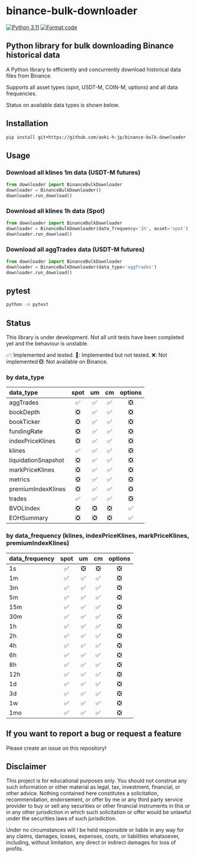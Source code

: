 # binance-bulk-downloader
[![Python 3.11](https://img.shields.io/badge/python-3.11-blue.svg)](https://www.python.org/downloads/release/python-3110//)
[![Format code](https://github.com/aoki-h-jp/binance-bulk-downloader/actions/workflows/Formatter.yml/badge.svg?branch=main)](https://github.com/aoki-h-jp/binance-bulk-downloader/actions/workflows/Formatter.yml)

## Python library for bulk downloading Binance historical data
A Python library to efficiently and concurrently download historical data files from Binance.

Supports all asset types (spot, USDT-M, COIN-M, options) and all data frequencies.

Status on available data types is shown below.

## Installation

```bash
pip install git+https://github.com/aoki-h-jp/binance-bulk-downloader
```

## Usage
### Download all klines 1m data (USDT-M futures)
```python
from downloader import BinanceBulkDownloader
downloader = BinanceBulkDownloader()
downloader.run_download()
```

### Download all klines 1h data (Spot)
```python
from downloader import BinanceBulkDownloader
downloader = BinanceBulkDownloader(data_frequency='1h', asset='spot')
downloader.run_download()
```

### Download all aggTrades data (USDT-M futures)
```python
from downloader import BinanceBulkDownloader
downloader = BinanceBulkDownloader(data_type='aggTrades')
downloader.run_download()
```

## pytest

```bash
python -m pytest
```

## Status
This library is under development. Not all unit tests have been completed yet and the behaviour is unstable.

✅: Implemented and tested. 🚧: Implemented but not tested. ❌: Not implemented ❎: Not available on Binance.

### by data_type

| data_type           | spot | um   | cm   | options | 
| :------------------ | :--: | :--: | :--: | :-----: | 
| aggTrades           | ✅   | ✅   | ✅ | ❎      | 
| bookDepth           | ❎   | ✅   | ✅ | ❎      | 
| bookTicker          | ❎   | ✅   | ✅ | ❎      | 
| fundingRate         | ❎   | ✅   | ✅ | ❎      | 
| indexPriceKlines    | ❎   | ✅   | ✅ | ❎      | 
| klines              | ✅   | ✅   | ✅ | ❎      | 
| liquidationSnapshot | ❎   | ✅   | ✅ | ❎      | 
| markPriceKlines     | ❎   | ✅   | ✅ | ❎      | 
| metrics             | ❎   | ✅   | ✅ | ❎      | 
| premiumIndexKlines  | ❎   | ✅   | ✅ | ❎      | 
| trades              | ✅   | ✅   | ✅ | ❎      | 
| BVOLIndex           | ❎   | ❎   | ❎ | ✅      | 
| EOHSummary          | ❎   | ❎   | ❎ | ✅      | 

### by data_frequency (klines, indexPriceKlines, markPriceKlines, premiumIndexKlines)

| data_frequency | spot | um   | cm   | options |
| :------------- | :--: | :--: | :--: | :-----: |
| 1s             | ✅   | ❎   | ❎ | ❎      |
| 1m             | ✅   | ✅   | ✅ | ❎      |
| 3m             | ✅   | ✅   | ✅ | ❎      |
| 5m             | ✅   | ✅   | ✅ | ❎      |
| 15m            | ✅   | ✅   | ✅ | ❎      |
| 30m            | ✅   | ✅   | ✅ | ❎      |
| 1h             | ✅   | ✅   | ✅ | ❎      |
| 2h             | ✅   | ✅   | ✅ | ❎      |
| 4h             | ✅   | ✅   | ✅ | ❎      |
| 6h             | ✅   | ✅   | ✅ | ❎      |
| 8h             | ✅   | ✅   | ✅ | ❎      |
| 12h            | ✅   | ✅   | ✅ | ❎      |
| 1d             | ✅   | ✅   | ✅ | ❎      |
| 3d             | ✅   | ✅   | ✅ | ❎      |
| 1w             | ✅   | ✅   | ✅ | ❎      |
| 1mo            | ✅   | ✅   | ✅ | ❎      |

## If you want to report a bug or request a feature
Please create an issue on this repository!

## Disclaimer
This project is for educational purposes only. You should not construe any such information or other material as legal,
tax, investment, financial, or other advice. Nothing contained here constitutes a solicitation, recommendation,
endorsement, or offer by me or any third party service provider to buy or sell any securities or other financial
instruments in this or in any other jurisdiction in which such solicitation or offer would be unlawful under the
securities laws of such jurisdiction.

Under no circumstances will I be held responsible or liable in any way for any claims, damages, losses, expenses, costs,
or liabilities whatsoever, including, without limitation, any direct or indirect damages for loss of profits.